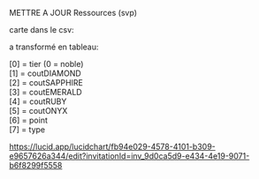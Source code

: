METTRE A JOUR Ressources (svp)

carte dans le csv:

a transformé en tableau:

[0] =  tier (0 = noble)    
[1] = coutDIAMOND    
[2] = coutSAPPHIRE    
[3] = coutEMERALD   
[4] = coutRUBY   
[5] = coutONYX   
[6] = point   
[7] = type    

https://lucid.app/lucidchart/fb94e029-4578-4101-b309-e9657626a344/edit?invitationId=inv_9d0ca5d9-e434-4e19-9071-b6f8299f5558
